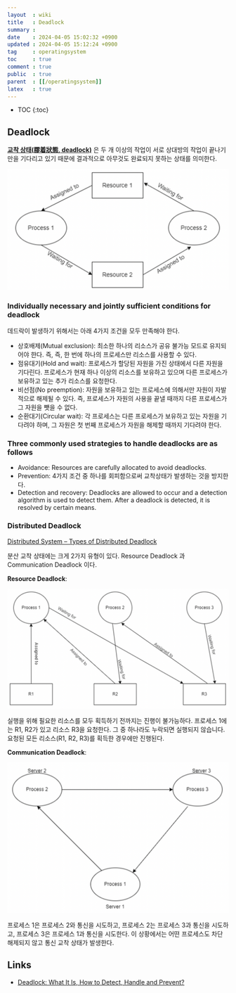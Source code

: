 ```yaml
---
layout  : wiki
title   : Deadlock
summary : 
date    : 2024-04-05 15:02:32 +0900
updated : 2024-04-05 15:12:24 +0900
tag     : operatingsystem
toc     : true
comment : true
public  : true
parent  : [[/operatingsystem]]
latex   : true
---
```

* TOC
{:toc}

## Deadlock

__[교착 상태(膠着狀態, deadlock)](https://en.wikipedia.org/wiki/Deadlock)__ 은 두 개 이상의 작업이 서로 상대방의 작업이 끝나기 만을 기다리고 있기 때문에 결과적으로 아무것도 완료되지 못하는 상태를 의미한다.

![](/resource/wiki/os-deadlock/deadlock.png)

### Individually necessary and jointly sufficient conditions for deadlock

데드락이 발생하기 위해서는 아래 4가지 조건을 모두 만족해야 한다.

- 상호배제(Mutual exclusion): 최소한 하나의 리소스가 공유 불가능 모드로 유지되어야 한다. 즉, 즉, 한 번에 하나의 프로세스만 리소스를 사용할 수 있다.
- 점유대기(Hold and wait): 프로세스가 할당된 자원을 가진 상태에서 다른 자원을 기다린다. 프로세스가 현재 하나 이상의 리소스를 보유하고 있으며 다른 프로세스가 보유하고 있는 추가 리소스를 요청한다.
- 비선점(No preemption): 자원을 보유하고 있는 프로세스에 의해서만 자원이 자발적으로 해제될 수 있다. 즉, 프로세스가 자원의 사용을 끝낼 때까지 다른 프로세스가 그 자원을 뺏을 수 없다.
- 순환대기(Circular wait): 각 프로세스는 다른 프로세스가 보유하고 있는 자원을 기다려야 하며, 그 자원은 첫 번째 프로세스가 자원을 해제할 때까지 기다려야 한다.

### Three commonly used strategies to handle deadlocks are as follows

- Avoidance: Resources are carefully allocated to avoid deadlocks.
- Prevention: 4가지 조건 중 하나를 회피함으로써 교착상태가 발생하는 것을 방지한다.
- Detection and recovery: Deadlocks are allowed to occur and a detection algorithm is used to detect them. After a deadlock is detected, it is resolved by certain means.

### Distributed Deadlock

[Distributed System – Types of Distributed Deadlock](https://www.geeksforgeeks.org/distributed-system-types-of-distributed-deadlock/)

분산 교착 상태에는 크게 2가지 유형이 있다. Resource Deadlock 과 Communication Deadlock 이다.

__Resource Deadlock__:

![](/resource/wiki/os-deadlock/resource-deadlock.png)

실행을 위해 필요한 리소스를 모두 획득하기 전까지는 진행이 불가능하다. 프로세스 1에는 R1, R2가 있고 리소스 R3을 요청한다. 그 중 하나라도 누락되면 실행되지 않습니다. 요청된 모든 리소스(R1, R2, R3)를 획득한 경우에만 진행된다.

__Communication Deadlock__:

![](/resource/wiki/os-deadlock/communication-deadlock.png)

프로세스 1은 프로세스 2와 통신을 시도하고, 프로세스 2는 프로세스 3과 통신을 시도하고, 프로세스 3은 프로세스 1과 통신을 시도한다. 이 상황에서는 어떤 프로세스도 차단 해제되지 않고 통신 교착 상태가 발생한다.

## Links

- [Deadlock: What It Is, How to Detect, Handle and Prevent?](https://www.baeldung.com/cs/os-deadlock)